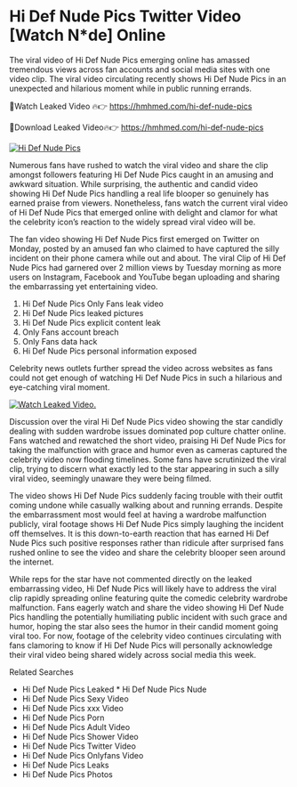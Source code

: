 ﻿# Hi Def Nude Pics Twitter Video [Watch N*de] Online

The viral video of ﻿Hi Def Nude Pics emerging online has amassed tremendous views across fan accounts and social media sites with one video clip. The viral video circulating recently shows ﻿Hi Def Nude Pics in an unexpected and hilarious moment while in public running errands. 

🔴Watch Leaked Video 🔥👉  https://hmhmed.com/hi-def-nude-pics 

🔴Download Leaked Video🔥👉  https://hmhmed.com/hi-def-nude-pics 

[![Hi Def Nude Pics](https://i.imgur.com/dJHk4Zq.gif)](https://hmhmed.com/hi-def-nude-pics)

Numerous fans have rushed to watch the viral video and share the clip amongst followers featuring ﻿Hi Def Nude Pics caught in an amusing and awkward situation. While surprising, the authentic and candid video showing ﻿Hi Def Nude Pics handling a real life blooper so genuinely has earned praise from viewers. Nonetheless, fans watch the current viral video of ﻿Hi Def Nude Pics that emerged online with delight and clamor for what the celebrity icon’s reaction to the widely spread viral video will be.

The fan video showing ﻿Hi Def Nude Pics first emerged on Twitter on Monday, posted by an amused fan who claimed to have captured the silly incident on their phone camera while out and about. The viral Clip of ﻿Hi Def Nude Pics had garnered over 2 million views by Tuesday morning as more users on Instagram, Facebook and YouTube began uploading and sharing the embarrassing yet entertaining video. 

1. ﻿Hi Def Nude Pics Only Fans leak video
2. ﻿Hi Def Nude Pics leaked pictures
3. ﻿Hi Def Nude Pics explicit content leak
4. Only Fans account breach
5. Only Fans data hack
6. ﻿Hi Def Nude Pics personal information exposed

Celebrity news outlets further spread the video across websites as fans could not get enough of watching ﻿Hi Def Nude Pics in such a hilarious and eye-catching viral moment. 

[![Watch Leaked Video.](https://miro.medium.com/v2/resize:fit:828/format:webp/1*cilzJN44JGOrTw9NJCrNHA.gif "Watch Leaked Video")](https://hmhmed.com/hi-def-nude-pics)

Discussion over the viral ﻿Hi Def Nude Pics video showing the star candidly dealing with sudden wardrobe issues dominated pop culture chatter online. Fans watched and rewatched the short video, praising ﻿Hi Def Nude Pics for taking the malfunction with grace and humor even as cameras captured the celebrity video now flooding timelines. Some fans have scrutinized the viral clip, trying to discern what exactly led to the star appearing in such a silly viral video, seemingly unaware they were being filmed.

The video shows ﻿Hi Def Nude Pics suddenly facing trouble with their outfit coming undone while casually walking about and running errands. Despite the embarrassment most would feel at having a wardrobe malfunction publicly, viral footage shows ﻿Hi Def Nude Pics simply laughing the incident off themselves. It is this down-to-earth reaction that has earned ﻿Hi Def Nude Pics such positive responses rather than ridicule after surprised fans rushed online to see the video and share the celebrity blooper seen around the internet.  

While reps for the star have not commented directly on the leaked embarrassing video, ﻿Hi Def Nude Pics will likely have to address the viral clip rapidly spreading online featuring quite the comedic celebrity wardrobe malfunction. Fans eagerly watch and share the video showing ﻿Hi Def Nude Pics handling the potentially humiliating public incident with such grace and humor, hoping the star also sees the humor in their candid moment going viral too. For now, footage of the celebrity video continues circulating with fans clamoring to know if ﻿Hi Def Nude Pics will personally acknowledge their viral video being shared widely across social media this week.

Related Searches
* ﻿Hi Def Nude Pics Leaked
﻿* Hi Def Nude Pics Nude
* ﻿Hi Def Nude Pics Sexy Video
* ﻿Hi Def Nude Pics xxx Video
* ﻿Hi Def Nude Pics Porn
* ﻿Hi Def Nude Pics Adult Video
* ﻿Hi Def Nude Pics Shower Video
* ﻿Hi Def Nude Pics Twitter Video
* ﻿Hi Def Nude Pics Onlyfans Video
* ﻿Hi Def Nude Pics Leaks
* ﻿Hi Def Nude Pics Photos
